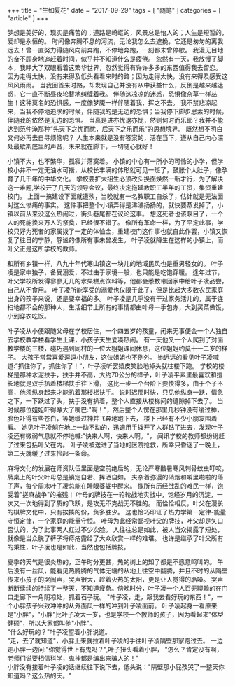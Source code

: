 +++
title = "生如夏花"
date = "2017-09-29"
tags = [ "随笔" ]
categories = [ "article" ]
+++

梦想是美好的，现实是痛苦的；道路是崎岖的，风景总是怡人的；人生是短暂的，爱却是永恒的。
时间像奔腾不息的河流，无论我怎么去遮挽，它还是匆匆的离我远去！曾一直努力得随风向前奔跑，不停地奔跑，一刻都未曾停歇。
我漫无目地的奋不顾身地追赶着时间，似乎并不知道什么是疲倦。
忽然有一天，我放慢了脚本，我睁大了双眼看着这繁华世界，忽然觉得有许许多多的东西值得我去留恋。
因为走得太快，没有来得及低头看看来时的路；因为走得太快，没有来得及感受这风风雨雨。
当我回首来时路，却发现自己并没有从中获益什么，反倒是越来越迷惑，它一直不断昼夜轮替地纠缠着我。
伴随这凉凉的迷惑，恐惧像杂草一样丛生！这种莫名的恐惧感，一度像梦魇一样伴随着我，挥之不去。
我不禁悲凉起来，当我不停地追求的时候，伴随我的是无边的恐惧；当我停下脚步思索的时候，伴随我的依然是无边的恐惧。
当真是进亦忧退亦忧，然则何时而乐耶？我并不能达到范仲淹那种“先天下之忧而忧，后天下之乐而乐”的思想境界。
既然想不明白又何必再去自寻烦恼呢？
人生本来就是没有答案的，活在当下，遵从自己内心深处最歇斯底里的声音，未来就在脚下，一切随心就好！
<!--more-->
小镇不大，也不繁华，孤寂并落寞着。
小镇的中心有一所小的可怜的小学，但学校小并不一定无油水可揩，从校长丰满的体形就可见一斑了，鼓胀个大肚子，像孕育了几千年的中华文化。
学校要扩大招生必须改头换面焕然一新才行，为了解决这一难题,学校开了几天的领导会议，最终决定拖延教职工半年的工资，集资重建校门。
上面一搞建设下面就遭殃，当晚就有一名教职工自杀了，估计就是无法面对这么惨痛的事实。
这件事把整个小镇弄得是沸沸扬扬的，就快要蒸发掉了，小镇以前从来没这么热闹过，街头巷尾都在议论这事。
想这死者也该瞑目了，一个人的死能换来万人的祭奠，已经很不错了。
像所有革命一样，为了平定此事，学校只好为死者的家属拨了一定的体恤金，重建校门这件事也就自此作罢，小镇又恢复了往日的宁静，静谧的像所有事未曾发生。
叶子凌就降生在这样的小镇上，而叶父正是这所学校的教师。     

和所有乡镇一样，八九十年代寒山镇这一块儿的地域民风也是重男轻女的。
叶子凌是家中独子，备受溺爱，不过由于家境一般，也只能是吃饱穿暖。
逢年过节，叶父学校所发得寥寥无几的水果糕点饮料等，他都会悉数带回家中给叶子凌品尝，自己从不食用。
叶子凌所能享受的溺爱也仅限于此了，但是比起大多数农民家庭出身的孩子来说，还是要幸福的多。
叶子凌是几乎没有干过家务活儿的，属于连扫地都不会的那种人，生活细节上所有的事情都由叶母一手包办，大到买菜做饭，小到穿衣吃饭。

叶子凌从小便跟随父母在学校居住，一个四五岁的孩童，闲来无事便会一个人独自去学校教学楼看学生上课，小孩子天生爱凑热闹。
有一天他又一个人爬到了对面教学楼的三楼，碰巧遇到同村的一位大姐姐课间休息，这位姐姐约莫十一二岁的样子。
大孩子常常喜爱逗逗小朋友，这位姐姐也不例外。
她远远的看见叶子凌喊道:”抓住你了，抓住你了！“，叶子凌听罢嬉皮笑脸地掉头就往楼下跑。
学校的楼梯是那种水泥扶手，扶手并不高，大约70公分的样子，叶子凌平素里最喜欢和擅长地就是双手扒着楼梯扶手往下滑，
这比一步一个台阶下要快得多，由于个子不高，他须纵身起来才能扒着那楼梯扶手。
说时迟那时快，只见他纵身一跃，情急之下，一下跃过了头，扶手没有扒着，整个人直接从楼梯间的缝隙掉下去了。
当时候那位姐姐吓得睁大了嘴巴:"啊！"，然后整个人愣在那里几秒钟没有缓过神，脸色吓得有些苍白，等她缓过神并飞奔地跑下去，
楼下已经有不少小朋友围着看。
她见叶子凌躺在地上一动不动的，迅速用手拨开了人群钻了进去，发现叶子凌还有微弱气息就不停地喊:"快来人啊，快来人啊。"，
闻讯学校的教师都纷纷赶了过来包括叶父在内。
叶子凌被送进了当地的医院抢救，所幸只昏迷了一晚上，第二天就缓了过来捡起一条命。

麻将文化的发展在师资队伍里面是空前绝后的，无论严寒酷暑寒风刺骨蚊虫叮咬，牌桌上的叶父叶母总是镇定自若、挥洒自如。
夹杂着弥漫的硝烟和噼里啪啦的落子声，每个周末叶子凌总能在睡眼婆娑中醒来。
像所有历经战乱的难民一样，饱受着"搓麻战争"的摧残！
叶母的牌技在一轮轮战地实战中，饱经岁月的沉淀，一次又一次地得到了质的飞跃，是攻无不克战无不胜的。
而恰恰相反，叶父在漫长的棋牌文化中，只有挨揍的份，负多胜少。
这也恰巧印证了热力学第一定律-能量守恒定律，一个家庭的能量守恒。
叶母为此经常鄙视叶父的牌技，叶父却是矢口否认的，为了此事两人红过不少次脸。
人往往总是如此，被人当众揭露了短处，就像是当众脱了裤子将痔疮露给了大众欣赏一样的难堪。
也许是继承了叶父所有的秉性，叶子凌也是如此，当然也包括牌技。
  
夏季的天气是很炎热的，正午时分更甚，热的树上的知了都是不愿意鸣叫的。
午后没有一丝风，能看见热腾腾的气体无端的从地上往空中翻腾，并且不时的从隔壁传来小孩子的哭闹声，哭声很大，趁着火热的太阳，更是让人觉得的聒噪。
哭声断断续续的持续了一整天，不知道疲惫。傍晚时分，叶子凌一个人百无聊赖的在门口走廊下一角阴凉处，抓着石子玩。
"叶子凌，走，跟我去看好玩的东西！"，一个小胖孩子兴致冲冲的从外面风一样的冲到叶子凌面前。
叶子凌起身一看原来是"小胖"，"小胖"比叶子凌大一岁，也是学校一个教师的孩子，因为看起来"体型健硕"，所以大家都叫他"小胖"。  
"什么好玩的？"叶子凌望着小胖说道。  
"走，去了就知道"，小胖上来就拉着叶子凌的手往叶子凌隔壁那家跑过去。
一边走小胖一边问:"你觉得世上有鬼吗？",叶子扭头看着小胖，
"怎么？肯定没有啊，老师们说要相信科学，鬼神都是编出来骗人的！"  
小胖没有接着叶子凌的话继续往下说下去，低头说："隔壁那小屁孩哭了一整天你知道吗？这么热的天。"
